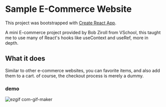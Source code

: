 # Sample E-Commerce Website

This project was bootstrapped with [Create React App](https://github.com/facebook/create-react-app).

A mini E-commerce project provided by Bob Ziroll from VSchool, this taught me to use many of React's hooks like useContext and useRef, more in depth.

## What it does

Similar to other e-commerce websites, you can favorite items, and also add them to a cart.
of course, the checkout process is merely a dummy.

### demo
![ezgif com-gif-maker](https://user-images.githubusercontent.com/70941958/107019257-c9c0eb00-67e4-11eb-853d-f09e08724a2f.gif)
